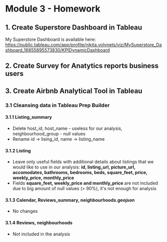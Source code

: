 # Module 3 - Homework

## 1. Create Superstore Dashboard in Tableau

My Superstore Dashboard is available here: https://public.tableau.com/app/profile/nikita.volynets/viz/MySuperstore_Dashboard_16855895573830/KPIDynamicDashboard



## 2. Create Survey for Anatytics reports business users


## 3. Create Airbnb Analytical Tool in Tableau

### 3.1 Cleansing data in Tableau Prep Builder

#### 3.1.1 Listing_summary

* Delete host_id, host_name - useless for our analysis, neighbourhood_group - null values
* Rename id -> lising_id, name -> listing_name

#### 3.1.2 Listing

* Leave only useful fields with additional details about listings that we would like to use in our analysis: 
**id, listing_url, picture_url, accomodates, bathrooms, bedrooms, beds, square_feet, price, weekly_price, monthly_price**
* Fields **square_feet, weekly_price and monthly_price** are not included due to big amount of null values (> 90%), it's not enough for analysis

#### 3.1.3 Calendar, Reviews_summary, neighbourhoods.geojson

* No changes

#### 3.1.4 Reviews, neighbourhoods

* Not included in the analysis
